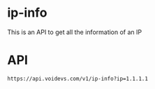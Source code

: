 # ip-info
This is an API to get all the information of an IP

# API
`https://api.voidevs.com/v1/ip-info?ip=1.1.1.1`
